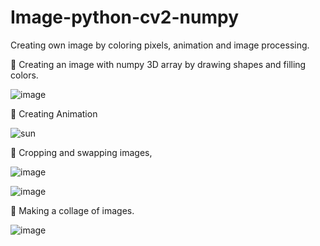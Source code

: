 # Image-python-cv2-numpy
Creating own image by coloring pixels, animation and image processing. 

🔵 Creating an image with numpy 3D array by drawing shapes and filling colors.

![image](https://user-images.githubusercontent.com/64186894/121126883-88018900-c846-11eb-824c-b53967bcf1d4.png)

🔵 Creating Animation

![sun](https://user-images.githubusercontent.com/64186894/121129064-03186e80-c84a-11eb-8cea-1de198b873ee.gif)

🔵 Cropping and swapping images,

![image](https://user-images.githubusercontent.com/64186894/121128279-c8620680-c848-11eb-9c3c-addff9786138.png)

![image](https://user-images.githubusercontent.com/64186894/121128355-e7609880-c848-11eb-9b99-ffd5cb87eeed.png)

🔵 Making a collage of images.

![image](https://user-images.githubusercontent.com/64186894/121128539-2e4e8e00-c849-11eb-95ec-dbe745febc8b.png)
